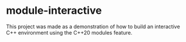 # module-interactive

This project was made as a demonstration of how to build an interactive C++ environment using the C++20 modules feature.
